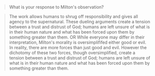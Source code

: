 > What is your response to Milton's observation?

> The work allows humans to shrug off responsibility and gives all agency to the supernatural. These dueling arguments create a tension between a trust and distrust of God; humans are left unsure of what is in their human nature and what has been forced upon them by something greater than them. OR
> While everyone may differ in their interpretation, Milton's morality is oversimplififed either good or evil. In reality, there are more forces than just good and evil. However the dichotomy of these two forces, though oversimplified, create a tension between a trust and distrust of God; humans are left unsure of what is in their human nature and what has been forced upon them by something greater than them. 
